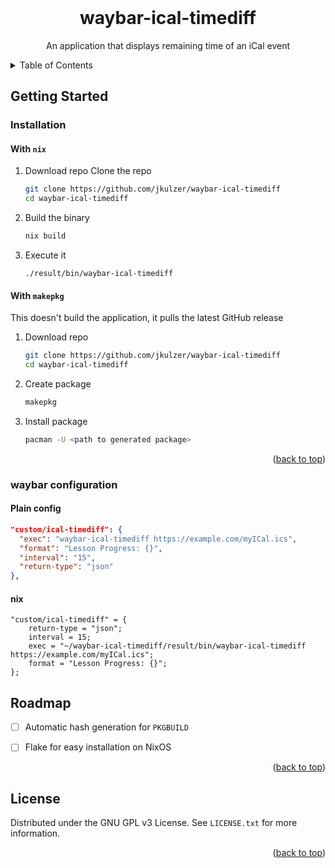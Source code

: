 <br />

<h1 align="center">waybar-ical-timediff</h1>

  <p align="center">
    An application that displays remaining time of an iCal event
    <br />
  </p>
</div>



<!-- TABLE OF CONTENTS -->
<details>
  <summary>Table of Contents</summary>
  <ol>
    <li>
      <a href="#getting-started">Getting Started</a>
      <ul>
        <li><a href="#installation">Installation</a></li>
      </ul>
    </li>
    <li><a href="#roadmap">Roadmap</a></li>
    <li><a href="#contributing">Contributing</a></li>
    <li><a href="#license">License</a></li>
    <li><a href="#contact">Contact</a></li>
    <li><a href="#acknowledgments">Acknowledgments</a></li>
  </ol>
</details>


<!-- GETTING STARTED -->
## Getting Started

### Installation

#### With `nix`

1. Download repo
    Clone the repo
    ```sh
    git clone https://github.com/jkulzer/waybar-ical-timediff
    cd waybar-ical-timediff
    ```

2. Build the binary
    ```sh
    nix build
    ```

3. Execute it
    ```
    ./result/bin/waybar-ical-timediff
    ```

#### With `makepkg`
This doesn't build the application, it pulls the latest GitHub release
1. Download repo
    ```sh
    git clone https://github.com/jkulzer/waybar-ical-timediff
    cd waybar-ical-timediff
    ```
2. Create package
    ```sh
    makepkg
    ```
3. Install package
    ```sh
    pacman -U <path to generated package>
    ```

<p align="right">(<a href="#top">back to top</a>)</p>

### waybar configuration

#### Plain config
```json
"custom/ical-timediff": {
  "exec": "waybar-ical-timediff https://example.com/myICal.ics",
  "format": "Lesson Progress: {}",
  "interval": "15",
  "return-type": "json"
},
```

#### nix
```
"custom/ical-timediff" = {
    return-type = "json";
    interval = 15;
    exec = "~/waybar-ical-timediff/result/bin/waybar-ical-timediff https://example.com/myICal.ics";
    format = "Lesson Progress: {}";
};
```



<!-- ROADMAP -->
## Roadmap

- [ ] Automatic hash generation for `PKGBUILD`
- [ ] Flake for easy installation on NixOS


<p align="right">(<a href="#top">back to top</a>)</p>


<!-- LICENSE -->
## License

Distributed under the GNU GPL v3 License. See `LICENSE.txt` for more information.

<p align="right">(<a href="#top">back to top</a>)</p>

